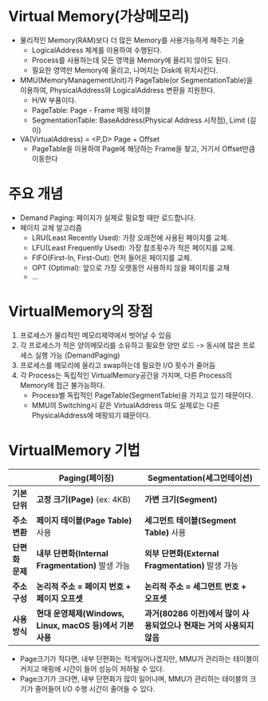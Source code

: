 # Virtual Memory(가상메모리)
- 물리적인 Memory(RAM)보다 더 많은 Memory를 사용가능하게 해주는 기술
  - LogicalAddress 체계를 이용하여 수행된다. 
  - Process를 사용하는데 모든 영역을 Memory에 올리지 않아도 된다.
  - 필요한 영역만 Memory에 올리고, 나머지는 Disk에 위치시킨다.
- MMU(MemoryManagementUnit)가 PageTable(or SegmentationTable)을 이용하여, PhysicalAddress와 LogicalAddress 변환을 지원한다.
  - H/W 부품이다.
  - PageTable: Page - Frame 매핑 테이블
  - SegmentationTable: BaseAddress(Physical Address 시작점), Limit (길이)
- VA(VirtualAddress) = <P,D> Page + Offset
  - PageTable을 이용하여 Page에 해당하는 Frame을 찾고, 거기서 Offset만큼 이동한다

# 주요 개념
- Demand Paging: 페이지가 실제로 필요할 때만 로드합니다.
- 페이지 교체 알고리즘
  - LRU(Least Recently Used): 가장 오래전에 사용된 페이지를 교체.
  - LFU(Least Frequently Used): 가장 참조횟수가 적은 페이지를 교체.
  - FIFO(First-In, First-Out): 먼저 들어온 페이지를 교체. 
  - OPT (Optimal): 앞으로 가장 오랫동안 사용하지 않을 페이지를 교채 
  - ...

# VirtualMemory의 장점
1. 프로세스가 물리적인 메모리제약에서 벗어날 수 있음
2. 각 프로세스가 적은 양의메모리를 소유하고 필요한 양만 로드 -> 동시에 많은 프로세스 실행 가능 (DemandPaging)
3. 프로세스를 메모리에 올리고 swap하는데 필요한 I/O 횟수가 줄어듬 
4. 각 Process는 독립적인 VirtualMemory공간을 가지며, 다른 Process의 Memory에 접근 불가능하다.
   - Process별 독립적인 PageTable(SegmentTable)을 가지고 있기 때문이다.
   - MMU의 Switching시 같은 VirtualAddress 여도 실제로는 다른 PhysicalAddress에 매핑되기 떄문이다.

# VirtualMemory 기법

|  | **Paging(페이징)**                              | **Segmentation(세그먼테이션)**                    |
|---|----------------------------------------------|---------------------------------------------|
| **기본 단위** | **고정 크기(Page)** (ex: 4KB)                    | **가변 크기(Segment)**                          |
| **주소 변환** | **페이지 테이블(Page Table)** 사용                   | **세그먼트 테이블(Segment Table)** 사용              |
| **단편화 문제** | **내부 단편화(Internal Fragmentation)** 발생 가능     | **외부 단편화(External Fragmentation)** 발생 가능    |
| **주소 구성** | **논리적 주소 = 페이지 번호 + 페이지 오프셋**                | **논리적 주소 = 세그먼트 번호 + 오프셋**                  |
| **사용 방식** | **현대 운영체제(Windows, Linux, macOS 등)에서 기본 사용** | **과거(80286 이전)에서 많이 사용되었으나 현재는 거의 사용되지 않음** |

- Page크기가 적다면, 내부 단편화는 적게일어나겠지만, MMU가 관리하는 테이블이 커지고 매핑에 시간이 들어 성능이 저하될 수 있다.
- Page크기가 크다면, 내부 단편화가 많이 일어나며, MMU가 관리하는 테이블의 크기가 줄어들어 I/O 수행 시간이 줄어들 수 있다. 